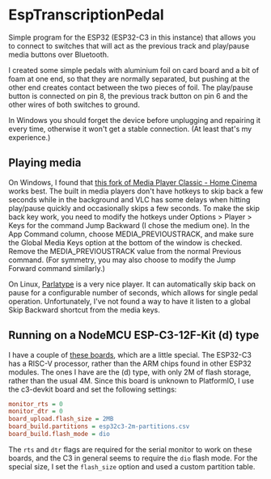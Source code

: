# EspTranscriptionPedal

Simple program for the ESP32 (ESP32-C3 in this instance) that allows you to connect to switches that will act  as the previous track and play/pause media buttons over Bluetooth.

I created some simple pedals with aluminium foil on card board and a bit of foam at one end, so that they are normally separated, but pushing at the other end creates contact between the two pieces of foil. The play/pause button is connected on pin 8, the previous track button on pin 6 and the other wires of both switches to ground.

In Windows you should forget the device before unplugging and repairing it every time, otherwise it won't get a stable connection. (At least that's my experience.)

## Playing media

On Windows, I found that [this fork of Media Player Classic - Home Cinema](https://github.com/clsid2/mpc-hc/) works best. The built in media players don't have hotkeys to skip back a few seconds while in the background and VLC has some delays when hitting play/pause quickly and occasionally skips a few seconds. To make the skip back key work, you need to modify the hotkeys under Options > Player > Keys for the command Jump Backward (I chose the medium one). In the App Command column, choose MEDIA_PREVIOUSTRACK, and make sure the Global Media Keys option at the bottom of the window is checked. Remove the MEDIA_PREVIOUSTRACK value from the normal Previous command. (For symmetry, you may also choose to modify the Jump Forward command similarly.)

On Linux, [Parlatype](https://github.com/gkarsay/parlatype) is a very nice player. It can automatically skip back on pause for a configurable number of seconds, which allows for single pedal operation. Unfortunately, I've not found a way to have it listen to a global Skip Backward shortcut from the media keys.

## Running on a NodeMCU ESP-C3-12F-Kit (d) type

I have a couple of [these boards](https://docs.ai-thinker.com/_media/esp32/docs/esp-c3-12f-kit-v1.0_specification.pdf), which are a little special. The ESP32-C3 has a RISC-V processor, rather than the ARM chips found in other ESP32 modules. The ones I have are the (d) type, with only 2M of flash storage, rather than the usual 4M. Since this board is unknown to PlatformIO, I use the c3-devkit board and set the following settings:

```ini
monitor_rts = 0
monitor_dtr = 0
board_upload.flash_size = 2MB
board_build.partitions = esp32c3-2m-partitions.csv
board_build.flash_mode = dio
```

The `rts` and `dtr` flags are required for the serial monitor to work on these boards, and the C3 in general seems to require the `dio` flash mode. For the special size, I set the `flash_size` option and used a custom partition table.
